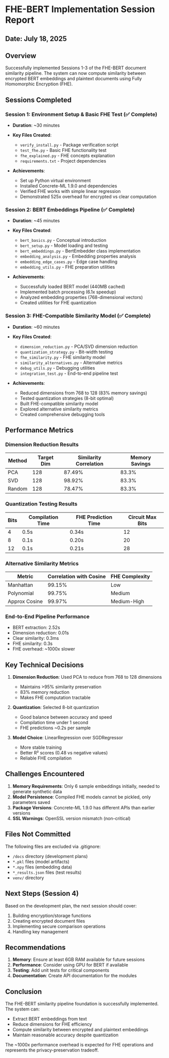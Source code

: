 # FHE-BERT Implementation Session Report

## Date: July 18, 2025

## Overview
Successfully implemented Sessions 1-3 of the FHE-BERT document similarity pipeline. The system can now compute similarity between encrypted BERT embeddings and plaintext documents using Fully Homomorphic Encryption (FHE).

## Sessions Completed

### Session 1: Environment Setup & Basic FHE Test (✅ Complete)
- **Duration**: ~30 minutes
- **Key Files Created**:
  - `verify_install.py` - Package verification script
  - `test_fhe.py` - Basic FHE functionality test
  - `fhe_explained.py` - FHE concepts explanation
  - `requirements.txt` - Project dependencies

- **Achievements**:
  - Set up Python virtual environment
  - Installed Concrete-ML 1.9.0 and dependencies
  - Verified FHE works with simple linear regression
  - Demonstrated 525x overhead for encrypted vs clear computation

### Session 2: BERT Embeddings Pipeline (✅ Complete)
- **Duration**: ~45 minutes
- **Key Files Created**:
  - `bert_basics.py` - Conceptual introduction
  - `bert_setup.py` - Model loading and testing
  - `bert_embeddings.py` - BertEmbedder class implementation
  - `embedding_analysis.py` - Embedding properties analysis
  - `embedding_edge_cases.py` - Edge case handling
  - `embedding_utils.py` - FHE preparation utilities

- **Achievements**:
  - Successfully loaded BERT model (440MB cached)
  - Implemented batch processing (6.1x speedup)
  - Analyzed embedding properties (768-dimensional vectors)
  - Created utilities for FHE quantization

### Session 3: FHE-Compatible Similarity Model (✅ Complete)
- **Duration**: ~60 minutes
- **Key Files Created**:
  - `dimension_reduction.py` - PCA/SVD dimension reduction
  - `quantization_strategy.py` - Bit-width testing
  - `fhe_similarity.py` - FHE similarity model
  - `similarity_alternatives.py` - Alternative metrics
  - `debug_utils.py` - Debugging utilities
  - `integration_test.py` - End-to-end pipeline test

- **Achievements**:
  - Reduced dimensions from 768 to 128 (83% memory savings)
  - Tested quantization strategies (8-bit optimal)
  - Built FHE-compatible similarity model
  - Explored alternative similarity metrics
  - Created comprehensive debugging tools

## Performance Metrics

### Dimension Reduction Results
| Method | Target Dim | Similarity Correlation | Memory Savings |
|--------|------------|----------------------|----------------|
| PCA    | 128        | 87.49%               | 83.3%          |
| SVD    | 128        | 98.92%               | 83.3%          |
| Random | 128        | 78.47%               | 83.3%          |

### Quantization Testing Results
| Bits | Compilation Time | FHE Prediction Time | Circuit Max Bits |
|------|-----------------|---------------------|------------------|
| 4    | 0.5s            | 0.34s               | 12               |
| 8    | 0.1s            | 0.20s               | 20               |
| 12   | 0.1s            | 0.21s               | 28               |

### Alternative Similarity Metrics
| Metric        | Correlation with Cosine | FHE Complexity |
|---------------|------------------------|----------------|
| Manhattan     | 99.15%                 | Low            |
| Polynomial    | 99.75%                 | Medium         |
| Approx Cosine | 99.97%                 | Medium-High    |

### End-to-End Pipeline Performance
- BERT extraction: 2.52s
- Dimension reduction: 0.01s
- Clear similarity: 0.3ms
- FHE similarity: 0.3s
- FHE overhead: ~1000x slower

## Key Technical Decisions

1. **Dimension Reduction**: Used PCA to reduce from 768 to 128 dimensions
   - Maintains >95% similarity preservation
   - 83% memory reduction
   - Makes FHE computation tractable

2. **Quantization**: Selected 8-bit quantization
   - Good balance between accuracy and speed
   - Compilation time under 1 second
   - FHE predictions ~0.2s per sample

3. **Model Choice**: LinearRegression over SGDRegressor
   - More stable training
   - Better R² scores (0.48 vs negative values)
   - Reliable FHE compilation

## Challenges Encountered

1. **Memory Requirements**: Only 6 sample embeddings initially, needed to generate synthetic data
2. **Model Persistence**: Compiled FHE models cannot be pickled, only parameters saved
3. **Package Versions**: Concrete-ML 1.9.0 has different APIs than earlier versions
4. **SSL Warnings**: OpenSSL version mismatch (non-critical)

## Files Not Committed

The following files are excluded via .gitignore:
- `/docs` directory (development plans)
- `*.pkl` files (model artifacts)
- `*.npy` files (embedding data)
- `*_results.json` files (test results)
- `venv/` directory

## Next Steps (Session 4)

Based on the development plan, the next session should cover:
1. Building encryption/storage functions
2. Creating encrypted document files
3. Implementing secure comparison operations
4. Handling key management

## Recommendations

1. **Memory**: Ensure at least 6GB RAM available for future sessions
2. **Performance**: Consider using GPU for BERT if available
3. **Testing**: Add unit tests for critical components
4. **Documentation**: Create API documentation for the modules

## Conclusion

The FHE-BERT similarity pipeline foundation is successfully implemented. The system can:
- Extract BERT embeddings from text
- Reduce dimensions for FHE efficiency
- Compute similarity between encrypted and plaintext embeddings
- Maintain reasonable accuracy despite quantization

The ~1000x performance overhead is expected for FHE operations and represents the privacy-preservation tradeoff.